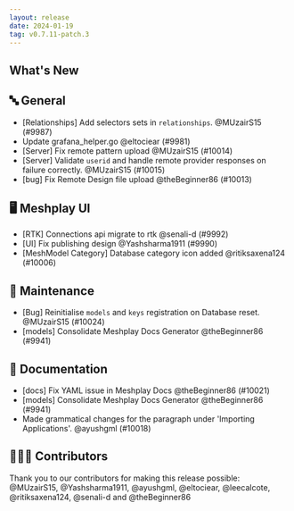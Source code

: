 ```yaml
---
layout: release
date: 2024-01-19
tag: v0.7.11-patch.3
---
```


## What's New
## 🔤 General
- [Relationships] Add selectors sets in `relationships`. @MUzairS15 (#9987)
- Update grafana_helper.go @eltociear (#9981)
- [Server] Fix remote pattern upload @MUzairS15 (#10014)
- [Server] Validate `userid` and handle remote provider responses on failure correctly. @MUzairS15 (#10015)
- [bug] Fix Remote Design file upload @theBeginner86 (#10013)

## 🖥 Meshplay UI

- [RTK] Connections api migrate to rtk @senali-d (#9992)
- [UI] Fix publishing design @Yashsharma1911 (#9990)
- [MeshModel Category] Database category icon added  @ritiksaxena124 (#10006)

## 🧰 Maintenance

- [Bug] Reinitialise `models` and `keys` registration on Database reset. @MUzairS15 (#10024)
- [models] Consolidate Meshplay Docs Generator @theBeginner86 (#9941)

## 📖 Documentation

- [docs] Fix YAML issue in Meshplay Docs @theBeginner86 (#10021)
- [models] Consolidate Meshplay Docs Generator @theBeginner86 (#9941)
- Made grammatical changes for the paragraph under 'Importing Applications'. @ayushgml (#10018)

## 👨🏽‍💻 Contributors

Thank you to our contributors for making this release possible:
@MUzairS15, @Yashsharma1911, @ayushgml, @eltociear, @leecalcote, @ritiksaxena124, @senali-d and @theBeginner86
